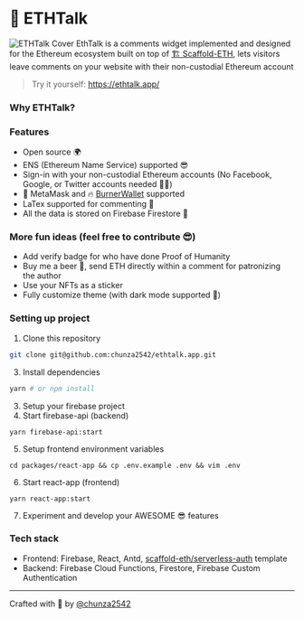 # 💬 ETHTalk
![ETHTalk Cover](https://bafybeicy5tjxjqsfc5tddiszrjsv6fijnsg377kyoqtlttmcfogxd2n4eq.ipfs.infura-ipfs.io/)
EthTalk is a comments widget implemented and designed for the Ethereum ecosystem built on top of [🏗 Scaffold-ETH](https://github.com/austintgriffith/scaffold-eth), lets visitors leave comments on your website with their non-custodial Ethereum account

> Try it yourself: https://ethtalk.app/

### Why ETHTalk?

### Features
- Open source 🌍
- ENS (Ethereum Name Service) supported 😎
- Sign-in with your non-custodial Ethereum accounts (No Facebook, Google, or Twitter accounts needed 🙅‍♀️)
- 🦊 MetaMask and 🔥 [BurnerWallet](https://www.xdaichain.com/for-users/wallets/burner-wallet) supported
- LaTex supported for commenting 🧮
- All the data is stored on Firebase Firestore 💽

### More fun ideas (feel free to contribute 😎)
- Add verify badge for who have done Proof of Humanity
- Buy me a beer 🍺, send ETH directly within a comment for patronizing the author
- Use your NFTs as a sticker
- Fully customize theme (with dark mode supported 🌝)

### Setting up project
1. Clone this repository
```sh
git clone git@github.com:chunza2542/ethtalk.app.git
```
3. Install dependencies
```sh
yarn # or npm install
```
3. Setup your firebase project
4. Start firebase-api (backend)
```
yarn firebase-api:start
```
5. Setup frontend environment variables
```
cd packages/react-app && cp .env.example .env && vim .env
```
6. Start react-app (frontend)
```
yarn react-app:start
```
7. Experiment and develop your AWESOME 😎 features

### Tech stack
- Frontend: Firebase, React, Antd, [scaffold-eth/serverless-auth](https://github.com/austintgriffith/scaffold-eth/tree/serverless-auth) template
- Backend: Firebase Cloud Functions, Firestore, Firebase Custom Authentication

---

Crafted with 🧡 by [@chunza2542](https://twitter.com/chunza2542)
